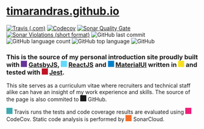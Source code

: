 # [timarandras.github.io](https://timarandras.github.io/)

[![Travis (.com)](https://img.shields.io/travis/com/timarandras/timarandras.github.io?style=plastic&logo=travis)](https://travis-ci.com/timarandras/timarandras.github.io)
[![Codecov](https://img.shields.io/codecov/c/github/timarandras/timarandras.github.io?style=plastic&logo=codecov)](https://codecov.io/gh/timarandras/timarandras.github.io)
[![Sonar Quality Gate](https://img.shields.io/sonar/quality_gate/timarandras_timarandras.github.io?server=https%3A%2F%2Fsonarcloud.io&style=plastic&logo=sonarcloud)](https://sonarcloud.io/dashboard?id=timarandras_timarandras.github.io)
[![Sonar Violations (short format)](https://img.shields.io/sonar/violations/timarandras_timarandras.github.io?format=long&logo=sonarcloud&server=https%3A%2F%2Fsonarcloud.io&style=plastic)](https://sonarcloud.io/dashboard?id=timarandras_timarandras.github.io)
![GitHub last commit](https://img.shields.io/github/last-commit/timarandras/timarandras.github.io?style=plastic&logo=github)
![GitHub language count](https://img.shields.io/github/languages/count/timarandras/timarandras.github.io?style=plastic)
![GitHub top language](https://img.shields.io/github/languages/top/timarandras/timarandras.github.io?style=plastic)
![GitHub](https://img.shields.io/github/license/timarandras/timarandras.github.io?style=plastic)

### This is the source of my personal introduction site proudly built with <img height="16" width="16" src="https://unpkg.com/simple-icons@v3/icons/gatsby.svg" style="background: #639;"/> [GatsbyJS](https://www.gatsbyjs.com/), <img height="16" width="16" src="https://unpkg.com/simple-icons@v3/icons/react.svg" style="background: #61dafb;"/> [ReactJS](https://reactjs.org/) and <img height="16" width="16" src="https://unpkg.com/simple-icons@v3/icons/material-ui.svg" style="background: #0081cb;"/> [MaterialUI](https://material-ui.com/) written in <img height="16" width="16" src="https://unpkg.com/simple-icons@v3/icons/javascript.svg" style="background: #f7df1e;"/> and tested with <img height="16" width="16" src="https://unpkg.com/simple-icons@v3/icons/jest.svg" style="background: #c21325;"/> [Jest](https://jestjs.io/).

This site serves as a curriculum vitae where recruiters and technical staff alike can have an insight of my work experience and skills. The source of the page is also commited to <img height="16" width="16" src="https://unpkg.com/simple-icons@v3/icons/github.svg" style="background: #181717;"/> GitHub.

<img height="16" width="16" src="https://unpkg.com/simple-icons@v3/icons/travisci.svg" style="background: #3eaaaf;"/> Travis runs the tests and code coverage results are evaluated using <img height="16" width="16" src="https://unpkg.com/simple-icons@v3/icons/codecov.svg" style="background: #f01f7a;"/> CodeCov. Static code analysis is performed by <img height="16" width="16" src="https://unpkg.com/simple-icons@v3/icons/sonarcloud.svg" style="background: #f3702a;"/> SonarCloud.